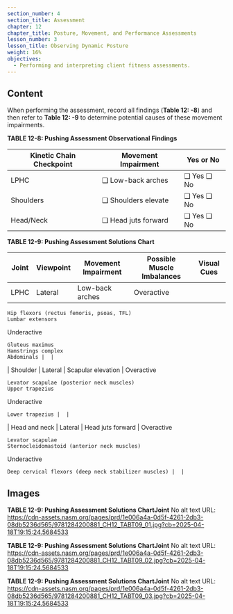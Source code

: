 ```yaml
---
section_number: 4
section_title: Assessment
chapter: 12
chapter_title: Posture, Movement, and Performance Assessments
lesson_number: 3
lesson_title: Observing Dynamic Posture
weight: 16%
objectives:
  - Performing and interpreting client fitness assessments.
---
```


## Content
When performing the assessment, record all findings (**Table 12: -8**) and then refer to **Table 12: -9** to determine potential causes of these movement impairments.

**TABLE 12-8: Pushing Assessment Observational Findings**

| Kinetic Chain Checkpoint | Movement Impairment | Yes or No |
|---|---|---|
| LPHC | ❑ Low-back arches | ❑ Yes ❑ No |
| Shoulders | ❑ Shoulders elevate | ❑ Yes ❑ No |
| Head/Neck | ❑ Head juts forward | ❑ Yes ❑ No |

**TABLE 12-9: Pushing Assessment Solutions Chart**

| Joint | Viewpoint | Movement Impairment | Possible Muscle Imbalances | Visual Cues |
|---|---|---|---|---|
| LPHC | Lateral | Low-back arches | Overactive

	Hip flexors (rectus femoris, psoas, TFL)
	Lumbar extensors

Underactive

	Gluteus maximus
	Hamstrings complex
	Abdominals |  |
| Shoulder | Lateral | Scapular elevation | Overactive

	Levator scapulae (posterior neck muscles)
	Upper trapezius

Underactive

	Lower trapezius |  |
| Head and neck | Lateral | Head juts forward | Overactive

	Levator scapulae
	Sternocleidomastoid (anterior neck muscles)

Underactive

	Deep cervical flexors (deep neck stabilizer muscles) |  |

## Images

**TABLE 12-9: Pushing Assessment Solutions ChartJoint**
No alt text
URL: https://cdn-assets.nasm.org/pages/prd/1e006a4a-0d5f-4261-2db3-08db5236d565/9781284200881_CH12_TABT09_01.jpg?cb=2025-04-18T19:15:24.5684533

**TABLE 12-9: Pushing Assessment Solutions ChartJoint**
No alt text
URL: https://cdn-assets.nasm.org/pages/prd/1e006a4a-0d5f-4261-2db3-08db5236d565/9781284200881_CH12_TABT09_02.jpg?cb=2025-04-18T19:15:24.5684533

**TABLE 12-9: Pushing Assessment Solutions ChartJoint**
No alt text
URL: https://cdn-assets.nasm.org/pages/prd/1e006a4a-0d5f-4261-2db3-08db5236d565/9781284200881_CH12_TABT09_03.jpg?cb=2025-04-18T19:15:24.5684533